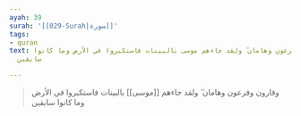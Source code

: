 ```yaml
---
ayah: 39
surah: '[[029-Surah|سورة]]'
tags:
- quran
text: وقارون وفرعون وهامان ۖ ولقد جاءهم موسى بالبينات فاستكبروا في الأرض وما كانوا
  سابقين

---
```

> وقارون وفرعون وهامان ۖ ولقد جاءهم [[موسى]] بالبينات فاستكبروا في الأرض وما كانوا سابقين
